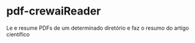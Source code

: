 # pdf-crewaiReader
Le e resume PDFs de um determinado diretório e faz o resumo do artigo científico
